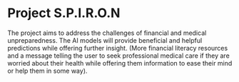 # Project S.P.I.R.O.N

The project aims to address the challenges of financial and medical unpreparedness. The AI models will provide beneficial and helpful predictions while offering further insight. (More financial literacy resources and a message telling the user to seek professional medical care if they are worried about their health while offering them information to ease their mind or help them in some way).
